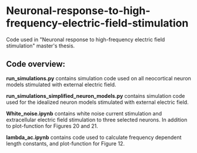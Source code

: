 # Neuronal-response-to-high-frequency-electric-field-stimulation

Code used in "Neuronal response to high-frequency electric field stimulation" master's thesis.

## Code overview:

**run_simulations.py** contains simulation code used on all neocortical neuron models stimulated with external electric field.

**run_simulations_simplified_neuron_models.py** contains simulation code used for the idealized neuron models stimulated with external electric field. 

**White_noise.ipynb** contains white noise current stimulation and extracellular electric field stimulation to three selected neurons. In addition to plot-function for Figures 20 and 21.

**lambda_ac.ipynb** contains code used to calculate frequency dependent length constants, and plot-function for Figure 12.
